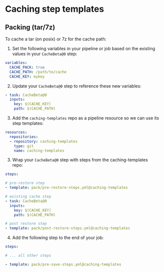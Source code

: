 # Caching step templates

## Packing (tar/7z)

To cache a tar (on posix) or 7z for the cache path:

1. Set the following variables in your pipeline or job based on the existing values in your `CacheBeta@0` step:

```yaml
variables:
  CACHE_PACK: true
  CACHE_PATH: /path/to/cache
  CACHE_KEY: mykey
```

2. Update your `CacheBeta@0` step to reference these new variables:

```yaml
- task: CacheBeta@0
  inputs:
    key: $(CACHE_KEY)
    path: $(CACHE_PATH)
```

3. Add the `caching-templates` repo as a pipeline resource so we can use its step templates:

```yaml
resources:
  repositories:
  - repository: caching-templates
    type: git
    name: caching-templates
```

3. Wrap your `CacheBeta@0` step with steps from the caching-templates repo:

```yaml
steps:

# pre-restore step
- template: pack/pre-restore-steps.yml@caching-templates

# existing cache step
- task: CacheBeta@0
  inputs:
    key: $(CACHE_KEY)
    path: $(CACHE_PATH)

# post restore step
- template: pack/post-restore-steps.yml@caching-templates
```

4. Add the following step to the end of your job:

```yaml
steps:

# ... all other steps

- template: pack/pre-save-steps.yml@caching-templates
```

